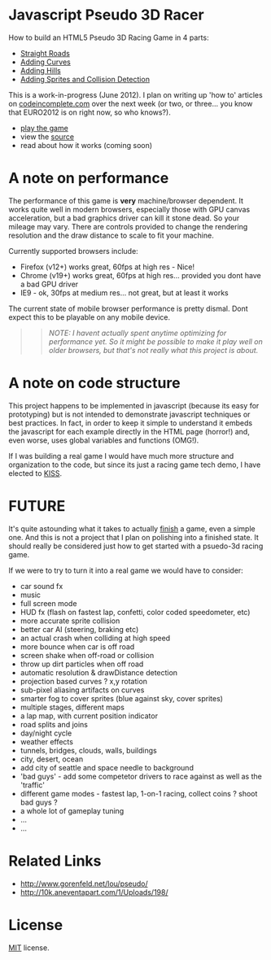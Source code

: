 Javascript Pseudo 3D Racer
==========================

How to build an HTML5 Pseudo 3D Racing Game in 4 parts:

 * [Straight Roads](http://codeincomplete.com/experiment/racer/v1.straight.html)
 * [Adding Curves](http://codeincomplete.com/experiment/racer/v2.curves.html)
 * [Adding Hills](http://codeincomplete.com/experiment/racer/v3.hills.html)
 * [Adding Sprites and Collision Detection](http://codeincomplete.com/experiment/racer/v4.final.html)

This is a work-in-progress (June 2012). I plan on writing up 'how to' articles on [codeincomplete.com](http://codeincomplete.com) over the
next week (or two, or three... you know that EURO2012 is on right now, so who knows?).

 * [play the game](http://codeincomplete.com/experiment/racer/v4.final.html)
 * view the [source](https://github.com/jakesgordon/javascript-racer)
 * read about how it works (coming soon)

A note on performance
=====================

The performance of this game is **very** machine/browser dependent. It works quite well in modern
browsers, especially those with GPU canvas acceleration, but a bad graphics driver can kill it stone
dead. So your mileage may vary. There are controls provided to change the rendering resolution
and the draw distance to scale to fit your machine.

Currently supported browsers include:

 * Firefox (v12+) works great, 60fps at high res - Nice!
 * Chrome (v19+) works great, 60fps at high res... provided you dont have a bad GPU driver
 * IE9 - ok, 30fps at medium res... not great, but at least it works

The current state of mobile browser performance is pretty dismal. Dont expect this to be playable on
any mobile device.

>> _NOTE: I havent actually spent anytime optimizing for performance yet. So it might be possible to
   make it play well on older browsers, but that's not really what this project is about._

A note on code structure
========================

This project happens to be implemented in javascript (because its easy for prototyping) but
is not intended to demonstrate javascript techniques or best practices. In fact, in order to
keep it simple to understand it embeds the javascript for each example directly in the HTML
page (horror!) and, even worse, uses global variables and functions (OMG!).

If I was building a real game I would have much more structure and organization to the
code, but since its just a racing game tech demo, I have elected to [KISS](http://en.wikipedia.org/wiki/KISS_principle).

FUTURE
======

It's quite astounding what it takes to actually [finish](http://codeincomplete.com/posts/2011/9/21/defining_finished/)
a game, even a simple one. And this is not a project that I plan on polishing into a finished state. It should
really be considered just how to get started with a psuedo-3d racing game.

If we were to try to turn it into a real game we would have to consider:

 * car sound fx
 * music
 * full screen mode
 * HUD fx (flash on fastest lap, confetti, color coded speedometer, etc)
 * more accurate sprite collision
 * better car AI (steering, braking etc)
 * an actual crash when colliding at high speed
 * more bounce when car is off road
 * screen shake when off-road or collision
 * throw up dirt particles when off road
 * automatic resolution & drawDistance detection
 * projection based curves ? x,y rotation
 * sub-pixel aliasing artifacts on curves
 * smarter fog to cover sprites (blue against sky, cover sprites)
 * multiple stages, different maps
 * a lap map, with current position indicator
 * road splits and joins
 * day/night cycle
 * weather effects
 * tunnels, bridges, clouds, walls, buildings
 * city, desert, ocean
 * add city of seattle and space needle to background
 * 'bad guys' - add some competetor drivers to race against as well as the 'traffic'
 * different game modes - fastest lap, 1-on-1 racing, collect coins ? shoot bad guys ?
 * a whole lot of gameplay tuning
 * ...
 * ...

Related Links
=============

 * http://www.gorenfeld.net/lou/pseudo/
 * http://10k.aneventapart.com/1/Uploads/198/

License
=======

[MIT](http://en.wikipedia.org/wiki/MIT_License) license.

